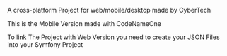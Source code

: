 A cross-platform Project for web/mobile/desktop made by CyberTech

This is the Mobile Version made with CodeNameOne

To link The Project with Web Version you need to create your JSON Files into your Symfony Project


